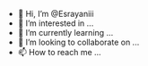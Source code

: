 - 👋 Hi, I’m @Esrayaniii
- 👀 I’m interested in ...
- 🌱 I’m currently learning ...
- 💞️ I’m looking to collaborate on ...
- 📫 How to reach me ...

<!---
Esrayaniii/Esrayaniii is a ✨ special ✨ repository because its `README.md` (this file) appears on your GitHub profile.
You can click the Preview link to take a look at your changes.
--->
